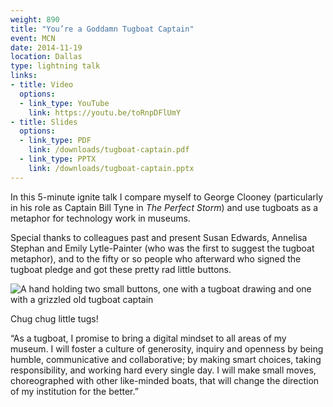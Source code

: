 ```yaml
---
weight: 890
title: "You’re a Goddamn Tugboat Captain"
event: MCN
date: 2014-11-19
location: Dallas
type: lightning talk
links:
- title: Video
  options:
  - link_type: YouTube
    link: https://youtu.be/toRnpDFlUmY
- title: Slides 
  options:
  - link_type: PDF
    link: /downloads/tugboat-captain.pdf
  - link_type: PPTX
    link: /downloads/tugboat-captain.pptx
---
```


In this 5-minute ignite talk I compare myself to George Clooney (particularly in his role as Captain Bill Tyne in *The Perfect Storm*) and use tugboats as a metaphor for technology work in museums. 

Special thanks to colleagues past and present Susan Edwards, Annelisa Stephan and Emily Lytle-Painter (who was the first to suggest the tugboat metaphor), and to the fifty or so people who afterward who signed the tugboat pledge and got these pretty rad little buttons.

![A hand holding two small buttons, one with a tugboat drawing and one with a grizzled old tugboat captain](tugboat-buttons.jpg)

Chug chug little tugs!

“As a tugboat, I promise to bring a digital mindset to all areas of my museum. I will foster a culture of generosity, inquiry and openness by being humble, communicative and collaborative; by making smart choices, taking responsibility, and working hard every single day. I will make small moves, choreographed with other like-minded boats, that will change the direction of my institution for the better.”
